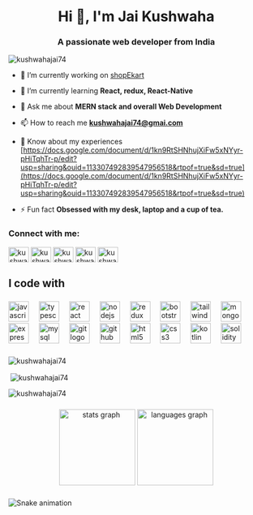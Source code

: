<h1 align="center">Hi 👋, I'm Jai Kushwaha</h1>
<h3 align="center">A passionate web developer from India</h3>

<p align="left"> <img src="https://komarev.com/ghpvc/?username=kushwahajai74&label=Profile%20views&color=0e75b6&style=flat" alt="kushwahajai74" /> </p>

- 🔭 I’m currently working on [shopEkart](https://github.com/kushwahajai74/shopekart)

- 🌱 I’m currently learning **React, redux, React-Native**

- 💬 Ask me about **MERN stack and overall Web Development**

- 📫 How to reach me **kushwahajai74@gmai.com**

- 📄 Know about my experiences [https://docs.google.com/document/d/1kn9RtSHNhujXiFw5xNYyr-pHiTqhTr-p/edit?usp=sharing&ouid=113307492839547956518&rtpof=true&sd=true](https://docs.google.com/document/d/1kn9RtSHNhujXiFw5xNYyr-pHiTqhTr-p/edit?usp=sharing&ouid=113307492839547956518&rtpof=true&sd=true)

- ⚡ Fun fact **Obsessed with my desk, laptop and a cup of tea.**

<h3 align="left">Connect with me:</h3>
<p align="left">
<a href="https://twitter.com/kushwahajai74" target="blank"><img align="center" src="https://raw.githubusercontent.com/rahuldkjain/github-profile-readme-generator/master/src/images/icons/Social/twitter.svg" alt="kushwahajai74" height="30" width="40" /></a>
<a href="https://linkedin.com/in/kushwahajai74" target="blank"><img align="center" src="https://raw.githubusercontent.com/rahuldkjain/github-profile-readme-generator/master/src/images/icons/Social/linked-in-alt.svg" alt="kushwahajai74" height="30" width="40" /></a>
<a href="https://instagram.com/kushwahajai74" target="blank"><img align="center" src="https://raw.githubusercontent.com/rahuldkjain/github-profile-readme-generator/master/src/images/icons/Social/instagram.svg" alt="kushwahajai74" height="30" width="40" /></a>
<a href="https://www.leetcode.com/kushwahajai74" target="blank"><img align="center" src="https://raw.githubusercontent.com/rahuldkjain/github-profile-readme-generator/master/src/images/icons/Social/leet-code.svg" alt="kushwahajai74" height="30" width="40" /></a>
<a href="https://auth.geeksforgeeks.org/user/kushwahajai74" target="blank"><img align="center" src="https://raw.githubusercontent.com/rahuldkjain/github-profile-readme-generator/master/src/images/icons/Social/geeks-for-geeks.svg" alt="kushwahajai74" height="30" width="40" /></a>
</p>

<h2 align="left">I code with</h2>

###

<div align="left">
  <img src="https://cdn.jsdelivr.net/gh/devicons/devicon/icons/javascript/javascript-original.svg" height="40" alt="javascript logo"  />
  <img width="12" />
  <img src="https://cdn.jsdelivr.net/gh/devicons/devicon/icons/typescript/typescript-original.svg" height="40" alt="typescript logo"  />
  <img width="12" />
  <img src="https://cdn.jsdelivr.net/gh/devicons/devicon/icons/react/react-original.svg" height="40" alt="react logo"  />
  <img width="12" />
  <img src="https://cdn.jsdelivr.net/gh/devicons/devicon/icons/nodejs/nodejs-original.svg" height="40" alt="nodejs logo"  />
  <img width="12" />
  <img src="https://cdn.jsdelivr.net/gh/devicons/devicon/icons/redux/redux-original.svg" height="40" alt="redux logo"  />
  <img width="12" />
  <img src="https://cdn.jsdelivr.net/gh/devicons/devicon/icons/bootstrap/bootstrap-original.svg" height="40" alt="bootstrap logo"  />
  <img width="12" />
  <img src="https://cdn.jsdelivr.net/gh/devicons/devicon/icons/tailwindcss/tailwindcss-original-wordmark.svg" height="40" alt="tailwindcss logo"  />
  <img width="12" />
  <img src="https://cdn.jsdelivr.net/gh/devicons/devicon/icons/mongodb/mongodb-original.svg" height="40" alt="mongodb logo"  />
  <img width="12" />
  <img src="https://cdn.jsdelivr.net/gh/devicons/devicon/icons/express/express-original.svg" height="40" alt="express logo"  />
  <img width="12" />
  <img src="https://cdn.jsdelivr.net/gh/devicons/devicon/icons/mysql/mysql-original.svg" height="40" alt="mysql logo"  />
  <img width="12" />
  <img src="https://cdn.jsdelivr.net/gh/devicons/devicon/icons/git/git-original.svg" height="40" alt="git logo"  />
  <img width="12" />
  <img src="https://cdn.jsdelivr.net/gh/devicons/devicon/icons/github/github-original.svg" height="40" alt="github logo"  />
  <img width="12" />
  <img src="https://cdn.jsdelivr.net/gh/devicons/devicon/icons/html5/html5-original.svg" height="40" alt="html5 logo"  />
  <img width="12" />
  <img src="https://cdn.jsdelivr.net/gh/devicons/devicon/icons/css3/css3-original.svg" height="40" alt="css3 logo"  />
  <img width="12" />
  <img src="https://cdn.jsdelivr.net/gh/devicons/devicon/icons/kotlin/kotlin-original.svg" height="40" alt="kotlin logo"  />
  <img width="12" />
  <img src="https://cdn.jsdelivr.net/gh/devicons/devicon/icons/solidity/solidity-original.svg" height="40" alt="solidity logo"  />
</div>

###

<p><img align="center" src="https://github-readme-stats.vercel.app/api/top-langs?username=kushwahajai74&show_icons=true&locale=en&layout=compact" alt="kushwahajai74" /></p>

<p>&nbsp;<img align="center" src="https://github-readme-stats.vercel.app/api?username=kushwahajai74&show_icons=true&locale=en" alt="kushwahajai74" /></p>

<p><img align="center" src="https://github-readme-streak-stats.herokuapp.com/?user=kushwahajai74&" alt="kushwahajai74" /></p>

###

<div align="center">
  <img src="https://github-readme-stats.vercel.app/api?username=kushwahajai74&hide_title=false&hide_rank=false&show_icons=true&include_all_commits=true&count_private=true&disable_animations=false&theme=dracula&locale=en&hide_border=false&order=1" height="150" alt="stats graph"  />
  <img src="https://github-readme-stats.vercel.app/api/top-langs?username=kushwahajai74&locale=en&hide_title=false&layout=compact&card_width=320&langs_count=5&theme=dracula&hide_border=false&order=2" height="150" alt="languages graph"  />
</div>

###
<img src="https://raw.githubusercontent.com/kushwahajai74/kushwahajai74/output/snake.svg" alt="Snake animation" />

###
